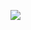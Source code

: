 [![](https://github.com/chrishunt/chrishunt.github.com/raw/master/screens/index.png)](http://www.chrishunt.co)
